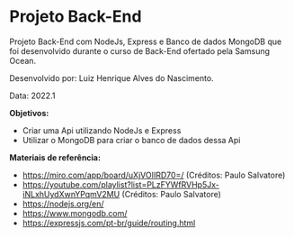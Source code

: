 # Projeto Back-End

Projeto Back-End com NodeJs, Express e Banco de dados MongoDB que foi desenvolvido durante o curso de Back-End ofertado pela Samsung Ocean.

Desenvolvido por: Luiz Henrique Alves do Nascimento.

Data: 2022.1

**Objetivos:**
- Criar uma Api utilizando NodeJs e Express
- Utilizar o MongoDB para criar o banco de dados dessa Api 

**Materiais de referência:**
- https://miro.com/app/board/uXjVOIIRD70=/ (Créditos: Paulo Salvatore)
- https://youtube.com/playlist?list=PLzFYWfRVHp5Jx-iNLxhUydXwnYPqmV2MU (Créditos: Paulo Salvatore)
- https://nodejs.org/en/
- https://www.mongodb.com/
- https://expressjs.com/pt-br/guide/routing.html
